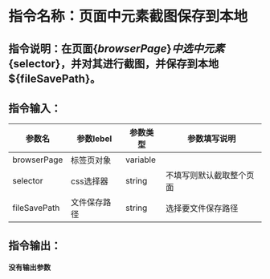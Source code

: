 # 指令名称：页面中元素截图保存到本地
## 指令说明：在页面$\{browserPage\}中选中元素$\{selector\}，并对其进行截图，并保存到本地$\{fileSavePath\}。
## 指令输入：

 | 参数名 | 参数lebel | 参数类型 | 参数填写说明 | 
 | ------------- | ------------- | ------------- | ------------- |
 | browserPage | 标签页对象 | variable |  |
 | selector | css选择器 | string | 不填写则默认截取整个页面 |
 | fileSavePath | 文件保存路径 | string | 选择要文件保存路径 |


## 指令输出：

#### 没有输出参数
	